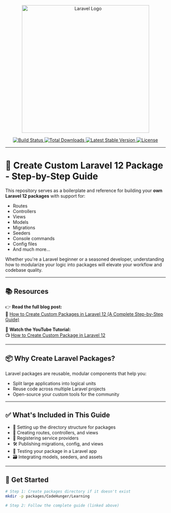 <p align="center">
  <a href="https://laravel.com" target="_blank">
    <img src="https://raw.githubusercontent.com/laravel/art/master/logo-lockup/5%20SVG/2%20CMYK/1%20Full%20Color/laravel-logolockup-cmyk-red.svg" width="400" alt="Laravel Logo">
  </a>
</p>

<p align="center">
  <a href="https://github.com/laravel/framework/actions">
    <img src="https://github.com/laravel/framework/workflows/tests/badge.svg" alt="Build Status">
  </a>
  <a href="https://packagist.org/packages/laravel/framework">
    <img src="https://img.shields.io/packagist/dt/laravel/framework" alt="Total Downloads">
  </a>
  <a href="https://packagist.org/packages/laravel/framework">
    <img src="https://img.shields.io/packagist/v/laravel/framework" alt="Latest Stable Version">
  </a>
  <a href="https://packagist.org/packages/laravel/framework">
    <img src="https://img.shields.io/packagist/l/laravel/framework" alt="License">
  </a>
</p>

---

# 🎯 Create Custom Laravel 12 Package - Step-by-Step Guide

This repository serves as a boilerplate and reference for building your **own Laravel 12 packages** with support for:

- Routes  
- Controllers  
- Views  
- Models  
- Migrations  
- Seeders  
- Console commands  
- Config files  
- And much more...

Whether you're a Laravel beginner or a seasoned developer, understanding how to modularize your logic into packages will elevate your workflow and codebase quality.

---

## 📚 Resources

👉 **Read the full blog post:**  
📖 [How to Create Custom Packages in Laravel 12 (A Complete Step-by-Step Guide)](https://www.codehunger.in/blog/how-to-create-custom-packages-in-laravel-12-a-complete-step-by-step-guide)

🎥 **Watch the YouTube Tutorial:**  
📺 [How to Create Custom Package in Laravel 12](https://www.youtube.com/watch?v=NnihlZVA-CQ&t=424s)

---

## 📦 Why Create Laravel Packages?

Laravel packages are reusable, modular components that help you:

- Split large applications into logical units  
- Reuse code across multiple Laravel projects  
- Open-source your custom tools for the community  

---

## ✅ What's Included in This Guide

- 📁 Setting up the directory structure for packages  
- 📄 Creating routes, controllers, and views  
- 🧩 Registering service providers  
- 🛠 Publishing migrations, config, and views  
- 🧪 Testing your package in a Laravel app  
- 🗃 Integrating models, seeders, and assets  

---

## 🚀 Get Started

```bash
# Step 1: Create packages directory if it doesn't exist
mkdir -p packages/CodeHunger/Learning

# Step 2: Follow the complete guide (linked above)
